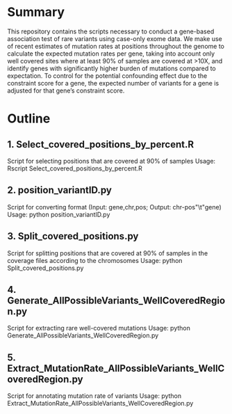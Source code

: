 # Summary

This repository contains the scripts necessary to conduct a gene-based association test of rare variants using case-only exome data. We make use of recent estimates of mutation rates at positions throughout the genome to calculate the expected mutation rates per gene, taking into account only well covered sites where at least 90% of samples are covered at >10X, and identify genes with significantly higher burden of mutations compared to expectation. To control for the potential confounding effect due to the constraint score for a gene, the expected number of variants for a gene is adjusted for that gene’s constraint score.

# Outline

## 1. Select_covered_positions_by_percent.R
Script for selecting positions that are covered at 90% of samples
Usage: Rscript Select_covered_positions_by_percent.R

## 2. position_variantID.py
Script for converting format (Input: gene,chr,pos; Output: chr-pos"\t"gene)
Usage: python position_variantID.py 

## 3. Split_covered_positions.py
Script for splitting positions that are covered at 90% of samples in the coverage files according to the chromosomes
Usage: python Split_covered_positions.py

## 4. Generate_AllPossibleVariants_WellCoveredRegion.py
Script for extracting rare well-covered mutations
Usage: python Generate_AllPossibleVariants_WellCoveredRegion.py

## 5. Extract_MutationRate_AllPossibleVariants_WellCoveredRegion.py
Script for annotating mutation rate of variants
Usage: python Extract_MutationRate_AllPossibleVariants_WellCoveredRegion.py

